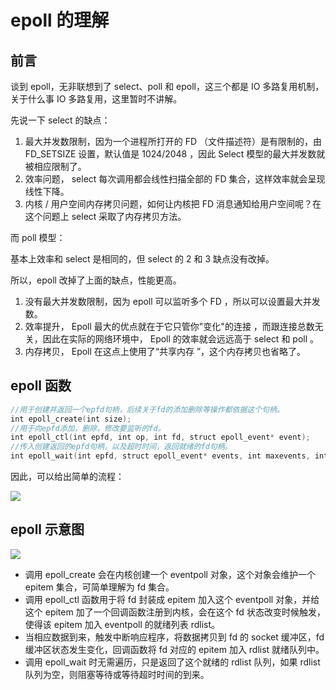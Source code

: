 # epoll 的理解

## 前言

谈到 epoll，无非联想到了 select、poll 和 epoll，这三个都是 IO 多路复用机制，关于什么事 IO 多路复用，这里暂时不讲解。

先说一下 select 的缺点：

1. 最大并发数限制，因为一个进程所打开的 FD （文件描述符）是有限制的，由 FD_SETSIZE 设置，默认值是 1024/2048 ，因此 Select 模型的最大并发数就被相应限制了。
2. 效率问题， select 每次调用都会线性扫描全部的 FD 集合，这样效率就会呈现线性下降。
3. 内核 / 用户空间内存拷贝问题，如何让内核把 FD 消息通知给用户空间呢？在这个问题上 select 采取了内存拷贝方法。

而 poll 模型：

基本上效率和 select 是相同的，但 select 的 2 和 3 缺点没有改掉。

所以，epoll 改掉了上面的缺点，性能更高。

1. 没有最大并发数限制，因为 epoll 可以监听多个 FD ，所以可以设置最大并发数。
2. 效率提升， Epoll 最大的优点就在于它只管你"变化"的连接 ，而跟连接总数无关，因此在实际的网络环境中， Epoll 的效率就会远远高于 select 和 poll 。
3. 内存拷贝， Epoll 在这点上使用了“共享内存 ”，这个内存拷贝也省略了。

## epoll 函数

```c
//用于创建并返回一个epfd句柄，后续关于fd的添加删除等操作都依据这个句柄。
int epoll_create(int size);
//用于向epfd添加，删除，修改要监听的fd。
int epoll_ctl(int epfd, int op, int fd, struct epoll_event* event);
//传入创建返回的epfd句柄，以及超时时间，返回就绪的fd句柄。
int epoll_wait(int epfd, struct epoll_event* events, int maxevents, int timeout);
```

因此，可以给出简单的流程：

![](https://imgs.heiye.site/byte/1644573721722.png)

## epoll 示意图

![](https://imgs.heiye.site/byte/1644595929205.png)

- 调用 epoll_create 会在内核创建一个 eventpoll 对象，这个对象会维护一个 epitem 集合，可简单理解为 fd 集合。
- 调用 epoll_ctl 函数用于将 fd 封装成 epitem 加入这个 eventpoll 对象，并给这个 epitem 加了一个回调函数注册到内核，会在这个 fd 状态改变时候触发，使得该 epitem 加入 eventpoll 的就绪列表 rdlist。
- 当相应数据到来，触发中断响应程序，将数据拷贝到 fd 的 socket 缓冲区，fd 缓冲区状态发生变化，回调函数将 fd 对应的 epitem 加入 rdlist 就绪队列中。
- 调用 epoll_wait 时无需遍历，只是返回了这个就绪的 rdlist 队列，如果 rdlist 队列为空，则阻塞等待或等待超时时间的到来。
